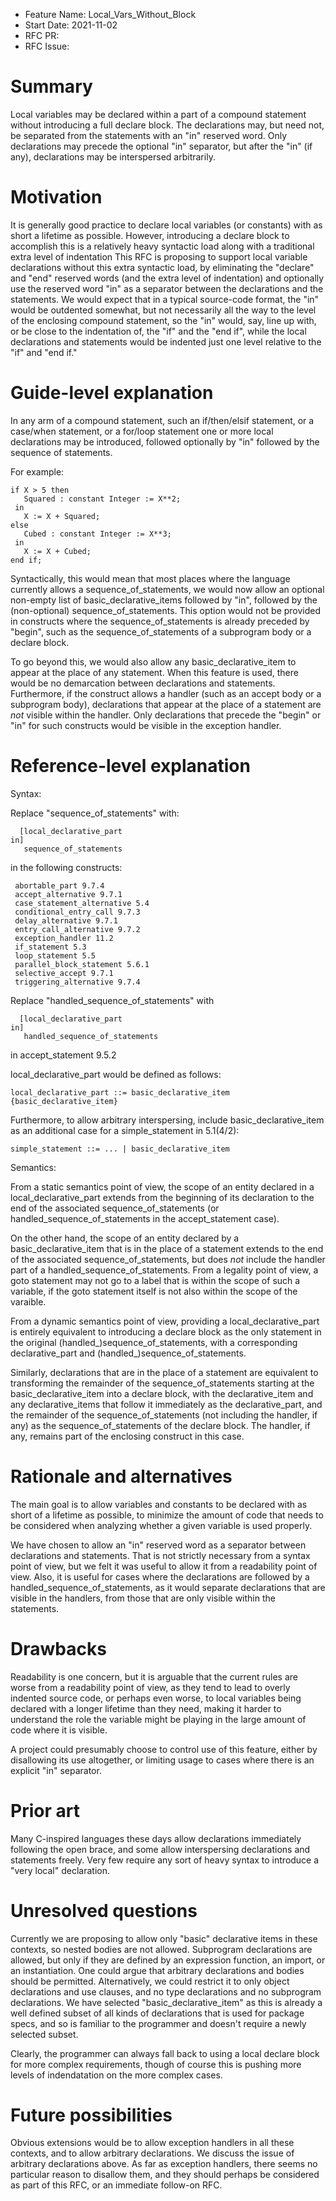- Feature Name: Local_Vars_Without_Block
- Start Date: 2021-11-02
- RFC PR:
- RFC Issue:

Summary
=======

Local variables may be declared within a part of a compound statement without introducing a full declare block.
The declarations may, but need not, be separated from the statements with an "in" reserved word.  Only declarations
may precede the optional "in" separator, but after the "in" (if any), declarations may be interspersed arbitrarily.

Motivation
==========

It is generally good practice to declare local variables (or constants) with as short a lifetime as possible.
However, introducing a declare block to accomplish this is a relatively heavy syntactic load along with a traditional extra level of indentation
This RFC is proposing to support local variable declarations without this extra syntactic load, by eliminating the "declare" and "end" reserved words
(and the extra level of indentation) and optionally use the reserved word "in" as a separator
between the declarations and the statements.  We would expect that in a typical
source-code format, the "in" would be outdented somewhat, but not necessarily all the way to the level of the enclosing compound statement,
so the "in" would, say, line up with, or be close to the indentation of, the "if" and the "end if", while the local declarations and statements
would be indented just one level relative to the "if" and "end if."

Guide-level explanation
=======================

In any arm of a compound statement, such an if/then/elsif statement, or a case/when statement, or a for/loop statement
one or more local declarations may be introduced, followed optionally by "in" followed by the sequence of statements.

For example:

    if X > 5 then
       Squared : constant Integer := X**2;
     in
       X := X + Squared;
    else
       Cubed : constant Integer := X**3;
     in
       X := X + Cubed;
    end if;
       
Syntactically, this would mean that most places where the language currently allows a sequence_of_statements,
we would now allow an optional non-empty list of basic_declarative_items followed by "in", followed by the
(non-optional) sequence_of_statements.  This option would not be provided in constructs where the sequence_of_statements
is already preceded by "begin", such as the sequence_of_statements of a subprogram body or a declare block.

To go beyond this, we would also allow any basic_declarative_item to appear at the place of any statement.  When this feature
is used, there would be no demarcation between declarations and statements.  Furthermore, if the construct allows a handler
(such as an accept body or a subprogram body), declarations that appear at the place of a statement are *not* visible within
the handler.  Only declarations that precede the "begin" or "in" for such constructs would be visible in the exception handler.

Reference-level explanation
===========================

Syntax:

Replace "sequence_of_statements" with:

      [local_declarative_part
    in]
       sequence_of_statements
      
in the following constructs:

     abortable_part 9.7.4
     accept_alternative 9.7.1
     case_statement_alternative 5.4
     conditional_entry_call 9.7.3
     delay_alternative 9.7.1
     entry_call_alternative 9.7.2
     exception_handler 11.2
     if_statement 5.3
     loop_statement 5.5
     parallel_block_statement 5.6.1
     selective_accept 9.7.1
     triggering_alternative 9.7.4

Replace "handled_sequence_of_statements" with

      [local_declarative_part
    in]
       handled_sequence_of_statements
       
in accept_statement 9.5.2

local_declarative_part would be defined as follows:

    local_declarative_part ::= basic_declarative_item {basic_declarative_item}
    
Furthermore, to allow arbitrary interspersing, include basic_declarative_item as an additional case for a simple_statement in
5.1(4/2):

    simple_statement ::= ... | basic_declarative_item

Semantics:

From a static semantics point of view, the scope of an entity declared in a local_declarative_part
extends from the beginning of its declaration to the end of the associated sequence_of_statements
(or handled_sequence_of_statements in the accept_statement case).

On the other hand, the scope of an entity declared by a basic_declarative_item that is in the place of
a statement extends to the end of the associated sequence_of_statements, but does *not* include the handler
part of a handled_sequence_of_statements.  From a legality point of view, a goto statement may not go
to a label that is within the scope of such a variable, if the goto statement itself is not also within the
scope of the varaible.

From a dynamic semantics point of view, providing a local_declarative_part is entirely equivalent to introducing a
declare block as the only statement in the original (handled_)sequence_of_statements,
with a corresponding declarative_part and (handled_)sequence_of_statements.

Similarly, declarations that are in the place of a statement are equivalent to transforming the remainder of
the sequence_of_statements starting at the basic_declarative_item into a declare block, with the declarative_item and any
declarative_items that
follow it immediately as the declarative_part, and the remainder of the sequence_of_statements (not including the
handler, if any) as the sequence_of_statements of the declare block.  The handler, if any, remains part of the enclosing
construct in this case.

Rationale and alternatives
==========================

The main goal is to allow variables and constants to be declared with as short of a lifetime
as possible, to minimize the amount of code that needs to be considered when analyzing whether
a given variable is used properly.

We have chosen to allow an "in" reserved word as a separator between declarations and statements.
That is not strictly necessary from a syntax point of view, but we felt it was useful to allow it from
a readability point of view.  Also, it is useful for cases where the declarations are followed
by a handled_sequence_of_statements, as it would separate declarations that are visible in
the handlers, from those that are only visible within the statements.

Drawbacks
=========

Readability is one concern, but it is arguable that the current rules are worse from a readability
point of view, as they tend to lead to overly
indented source code, or perhaps even worse, to local variables being declared with a longer
lifetime than they need, making it harder to understand the role the variable might be playing
in the large amount of code where it is visible.

A project could presumably choose to control use of this feature, either by disallowing its use
altogether, or limiting usage to cases where there is an explicit "in" separator.

Prior art
=========

Many C-inspired languages these days allow declarations immediately following the open
brace, and some allow interspersing declarations and statements freely.  Very few require
any sort of heavy syntax to introduce a "very local" declaration.

Unresolved questions
====================

Currently we are proposing to allow only "basic" declarative
items in these contexts, so nested bodies are not allowed.  Subprogram declarations are allowed, but
only if they are defined by an expression function, an import, or an instantiation.
One could argue that arbitrary
declarations and bodies should be permitted.
Alternatively, we could restrict it to only object declarations and use clauses, and no type declarations
and no subprogram declarations.
We have selected "basic_declarative_item" as this is already a well defined subset of all kinds of
declarations that is used for package specs, and so is familiar to the programmer and doesn't require
a newly selected subset.

Clearly, the programmer can always fall back to using a local declare block for more complex requirements,
though of course this is pushing more levels of indendatation on the more complex cases.

Future possibilities
====================

Obvious extensions would be to allow exception handlers in all these contexts, and to allow arbitrary
declarations.  We discuss the issue of arbitrary declarations above.  As far as exception handlers,
there seems no particular reason to disallow them, and they should perhaps be considered as part of
this RFC, or an immediate follow-on RFC.
